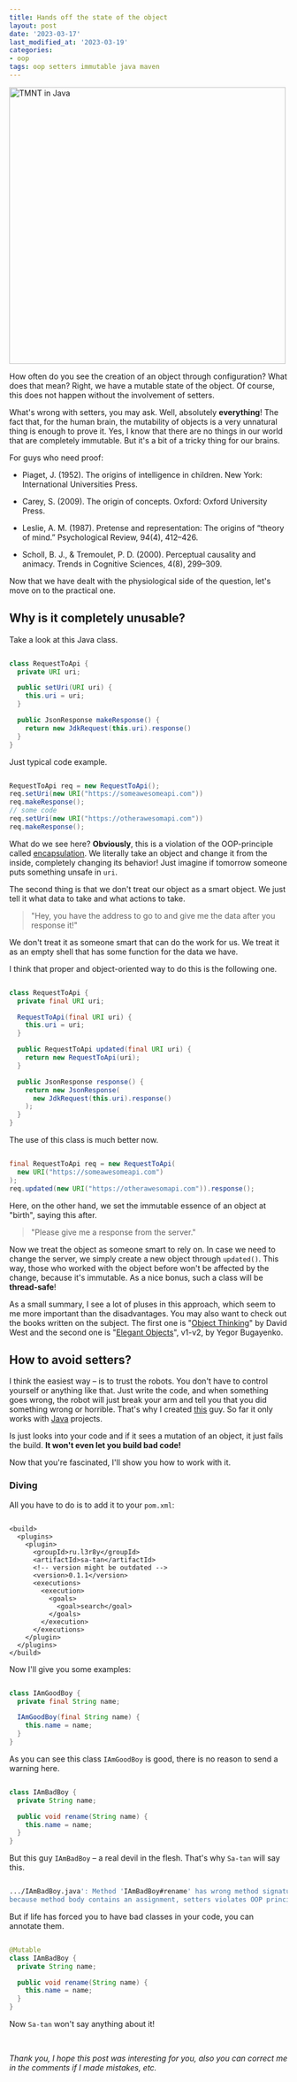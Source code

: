 ```yaml
---
title: Hands off the state of the object
layout: post
date: '2023-03-17'
last_modified_at: '2023-03-19'
categories:
- oop
tags: oop setters immutable java maven
---
```


<img height="500" title="TMNT in Java" alt="TMNT in Java" src="/assets/images/mutants.png">

How often do you see the creation of an object through configuration? What does that mean? Right, we have a mutable state of the object. Of course, this does not happen without the involvement of setters.

What's wrong with setters, you may ask. Well, absolutely **everything**! The fact that, for the human brain, the mutability of objects is a very unnatural thing is enough to prove it. Yes, I know that there are no things in our world that are completely immutable. But it's a bit of a tricky thing for our brains.

For guys who need proof:

  - Piaget, J. (1952). The origins of intelligence in children. New York: International Universities Press.

  - Carey, S. (2009). The origin of concepts. Oxford: Oxford University Press.

  - Leslie, A. M. (1987). Pretense and representation: The origins of “theory of mind.” Psychological Review, 94(4), 412–426.

  - Scholl, B. J., & Tremoulet, P. D. (2000). Perceptual causality and animacy. Trends in Cognitive Sciences, 4(8), 299–309.


Now that we have dealt with the physiological side of the question, let's move on to the practical one.


## Why is it completely unusable?

Take a look at this Java class.

```java

class RequestToApi {
  private URI uri;

  public setUri(URI uri) {
    this.uri = uri;
  }

  public JsonResponse makeResponse() {
    return new JdkRequest(this.uri).response()
  }
}

```

Just typical code example.
```java

RequestToApi req = new RequestToApi();
req.setUri(new URI("https://someawesomeapi.com"))
req.makeResponse();
// some code
req.setUri(new URI("https://otherawesomapi.com"))
req.makeResponse();

```
What do we see here? <b>Obviously</b>, this is a violation of the OOP-principle called [encapsulation](https://www.l3r8y.ru/2022/09/03/encapsulation-right-understanding). We literally take an object and change it from the inside, completely changing its behavior! Just imagine if tomorrow someone puts something unsafe in `uri`.


The second thing is that we don't treat our object as a smart object. We just tell it what data to take and what actions to take. 
> "Hey, you have the address to go to and give me the data after you response it!"

We don't treat it as someone smart that can do the work for us. We treat it as an empty shell that has some function for the data we have.


I think that proper and object-oriented way to do this is the following one.
```java

class RequestToApi {
  private final URI uri;

  RequestToApi(final URI uri) {
    this.uri = uri;
  }

  public RequestToApi updated(final URI uri) {
    return new RequestToApi(uri);
  }

  public JsonResponse response() {
    return new JsonResponse(
      new JdkRequest(this.uri).response()
    );
  }
}

```
The use of this class is much better now.
```java

final RequestToApi req = new RequestToApi(
  new URI("https://someawesomeapi.com")
);
req.updated(new URI("https://otherawesomapi.com")).response(); 

```
Here, on the other hand, we set the immutable essence of an object at "birth", saying this after.

  > "Please give me a response from the server."

Now we treat the object as someone smart to rely on. In case we need to change the server, we simply create a new object through `updated()`. This way, those who worked with the object before won't be affected by the change, because it's immutable. As a nice bonus, such a class will be **thread-safe**!

As a small summary, I see a lot of pluses in this approach, which seem to me more important than the disadvantages. You may also want to check out the books written on the subject. The first one is "[Object Thinking](http://davewest.us/product/object-thinking/)" by David West and the second one is "[Elegant Objects](https://www.yegor256.com/elegant-objects.html)", v1-v2, by Yegor Bugayenko.

## How to avoid setters?

I think the easiest way – is to trust the robots. You don't have to control yourself or anything like that. Just write the code, and when something goes wrong, the robot will just break your arm and tell you that you did something wrong or horrible. That's why I created [this](https://www.l3r8y.ru/sa-tan) guy. So far it only works with [Java](https://en.wikipedia.org/wiki/Java_(programming_language)) projects.

Is just looks into your code and if it sees a mutation of an object, it just fails the build. **It won't even let you build bad code!**

Now that you're fascinated, I'll show you how to work with it.

### Diving

All you have to do is to add it to your `pom.xml`:

```

<build>
  <plugins>
    <plugin>
      <groupId>ru.l3r8y</groupId>
      <artifactId>sa-tan</artifactId>
      <!-- version might be outdated -->
      <version>0.1.1</version>
      <executions>
        <execution>
          <goals>
            <goal>search</goal>
          </goals>
        </execution>
      </executions>
    </plugin>
  </plugins>
</build>

```

Now I'll give you some examples:

```java

class IAmGoodBoy {
  private final String name;

  IAmGoodBoy(final String name) {
    this.name = name;
  }
}

```

As you can see this class `IAmGoodBoy` is good, there is no reason to send a warning here.

```java

class IAmBadBoy {
  private String name;

  public void rename(String name) {
    this.name = name;
  }
}

```

But this guy `IAmBadBoy` – a real devil in the flesh. That's why `Sa-tan` will say this.
```bash

.../IAmBadBoy.java': Method 'IAmBadBoy#rename' has wrong method signature,
because method body contains an assignment, setters violates OOP principles

```

But if life has forced you to have bad classes in your code, you can annotate them.

```java

@Mutable
class IAmBadBoy {
  private String name;

  public void rename(String name) {
    this.name = name;
  }
}

```

Now `Sa-tan` won't say anything about it!

<br/>

*Thank you, I hope this post was interesting for you, also you can correct me in the comments if I made mistakes, etc.*
